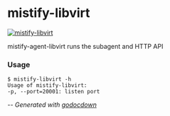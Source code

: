 # mistify-libvirt

[![mistify-libvirt](https://godoc.org/github.com/mistifyio/mistify-agent-libvirt/cmd/mistify-libvirt?status.png)](https://godoc.org/github.com/mistifyio/mistify-agent-libvirt/cmd/mistify-libvirt)

mistify-agent-libvirt runs the subagent and HTTP API

### Usage

    $ mistify-libvirt -h
    Usage of mistify-libvirt:
    -p, --port=20001: listen port


--
*Generated with [godocdown](https://github.com/robertkrimen/godocdown)*
